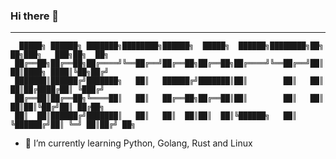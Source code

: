 ### Hi there 👋
---
```
  █████╗ ██████╗ ███████╗████████╗██████╗  █████╗  ██████╗████████╗██╗   ██╗███╗   ███╗██╗  ██╗
 ██╔══██╗██╔══██╗██╔════╝╚══██╔══╝██╔══██╗██╔══██╗██╔════╝╚══██╔══╝██║   ██║████╗ ████║╚██╗██╔╝
 ███████║██████╔╝███████╗   ██║   ██████╔╝███████║██║        ██║   ██║   ██║██╔████╔██║ ╚███╔╝ 
 ██╔══██║██╔══██╗╚════██║   ██║   ██╔══██╗██╔══██║██║        ██║   ██║   ██║██║╚██╔╝██║ ██╔██╗ 
 ██║  ██║██████╔╝███████║   ██║   ██║  ██║██║  ██║╚██████╗   ██║   ╚██████╔╝██║ ╚═╝ ██║██╔╝ ██╗
```

- 🌱 I’m currently learning Python, Golang, Rust and Linux
